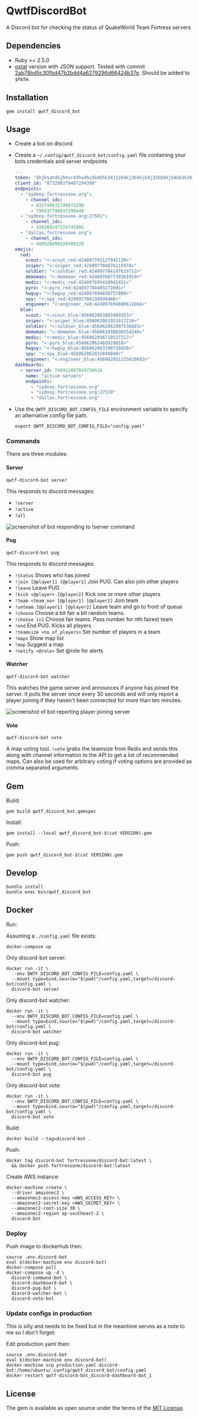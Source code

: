 # QwtfDiscordBot

A Discord bot for checking the status of QuakeWorld Team Fortress servers


## Dependencies

  - Ruby >= 2.5.0
  - [qstat](https://github.com/multiplay/qstat) version with JSON support.  Tested with commit [2ab78bd5c30fbd47b2bdd4a6279296d66424b37e](https://github.com/multiplay/qstat/tree/2ab78bd5c30fbd47b2bdd4a6279296d66424b37e). Should be added to `$PATH`.


## Installation

    gem install qwtf_discord_bot


## Usage

- Create a bot on discord
- Create a `~/.config/qwtf_discord_bot/config.yaml` file containing your bots
  credentials and server endpoints

  ```yaml
  ---
  token: "dhjksahdkjhhur43hu4hu5b4b5k34j12b4kj3b4kjb4j32kb4kjb4kb3k2b"
  client_id: "873298379487294398"
  endpoints:
    - "sydney.fortressone.org":
      - channel_ids:
        - 832749832749873298
        - 798437748937298448
    - "sydney.fortressone.org:27501":
      - channel_ids:
        - 590204247224745986
    - "dallas.fortressone.org":
      - channel_ids:
        - 480928490328409328
  emojis:
    red:
      scout: "<:scout_red:424097703127941130>"
      sniper: "<:sniper_red:424097704076115978>"
      soldier: "<:soldier_red:424097704197619712>"
      demoman: "<:demoman_red:424097687739301919>"
      medic: "<:medic_red:424097695418941451>"
      pyro: "<:pyro_red:424097704403271691>"
      hwguy: "<:hwguy_red:424097694030757889>"
      spy: "<:spy_red:424097704138899466>"
      engineer: "<:engineer_red:424097694680612864>"
    blue:
      scout: "<:scout_blue:456062063983460353>"
      sniper: "<:sniper_blue:456062061953417216>"
      soldier: "<:soldier_blue:456062062997536801>"
      demoman: "<:demoman_blue:456061938636554240>"
      medic: "<:medic_blue:456062056710537217>"
      pyro: "<:pyro_blue:456062062460928010>"
      hwguy: "<:hwguy_blue:456062063190736926>"
      spy: "<:spy_blue:456062062032846849>"
      engineer: "<:engineer_blue:456062031125020683>"
  dashboards:
    - server_id: 744911007859736616
      name: "active-servers"
      endpoints:
        - "sydney.fortressone.org"
        - "sydney.fortressone.org:27510"
        - "dallas.fortressone.org"
  ```

- Use  the `QWTF_DISCORD_BOT_CONFIG_FILE` environment variable to specify an
  alternative config file path.

      export QWTF_DISCORD_BOT_CONFIG_FILE="config.yaml"


### Commands

There are three modules:


#### Server

    qwtf-discord-bot server

This responds to discord messages:
  - `!server`
  - `!active`
  - `!all`

![screenshot of bot responding to !server command](server_screenshot.png)


#### Pug

    qwtf-discord-bot pug

This responds to discord messages:
- `!status` Shows who has joined
- `!join [@player1] [@player2]` Join PUG. Can also join other players
- `!leave` Leave PUG
- `!kick <@player> [@player2]` Kick one or more other players
- `!team <team_no> [@player1] [@player2]` Join team
- `!unteam [@player1] [@player2]` Leave team and go to front of queue
- `!choose` Choose a bit fair a bit random teams.
- `!choose [n]` Choose fair teams. Pass number for nth fairest team
- `!end` End PUG. Kicks all players
- `!teamsize <no_of_players>` Set number of players in a team
- `!maps` Show map list
- `!map` Suggest a map
- `!notify <@role>` Set @role for alerts


#### Watcher

    qwtf-discord-bot watcher

This watches the game server and announces if anyone has joined the server. It
polls the server once every 30 seconds and will only report a player joining if
they haven't been connected for more than ten minutes.

![screenshot of bot reporting player joining server](watcher_screenshot.png)


#### Vote

    qwtf-discord-bot vote

A map voting tool. `!vote` grabs the teamsize from Redis and sends this along with channel information to the API to get a list of recommended maps. Can also be used for arbitrary voting if voting options are provided as comma separated arguments.


## Gem

Build:

    gem build qwtf_discord_bot.gemspec


Install:


    gem install --local qwtf_discord_bot-$(cat VERSION).gem


Push:

    gem push qwtf_discord_bot-$(cat VERSION).gem


## Develop

```
bundle install
bundle exec bin/qwtf_discord_bot
```


## Docker

Run:

Assuming a `./config.yaml` file exists:

    docker-compose up


Only discord-bot server:

    docker run -it \
      --env QWTF_DISCORD_BOT_CONFIG_FILE=config.yaml \
      --mount type=bind,source="$(pwd)"/config.yaml,target=/discord-bot/config.yaml \
      discord-bot server


Only discord-bot watcher:

    docker run -it \
      --env QWTF_DISCORD_BOT_CONFIG_FILE=config.yaml \
      --mount type=bind,source="$(pwd)"/config.yaml,target=/discord-bot/config.yaml \
      discord-bot watcher


Only discord-bot pug:

    docker run -it \
      --env QWTF_DISCORD_BOT_CONFIG_FILE=config.yaml \
      --mount type=bind,source="$(pwd)"/config.yaml,target=/discord-bot/config.yaml \
      discord-bot pug


Only discord-bot vote:

    docker run -it \
      --env QWTF_DISCORD_BOT_CONFIG_FILE=config.yaml \
      --mount type=bind,source="$(pwd)"/config.yaml,target=/discord-bot/config.yaml \
      discord-bot vote


Build:

    docker build --tag=discord-bot .

Push:

    docker tag discord-bot fortressone/discord-bot:latest \
      && docker push fortressone/discord-bot:latest


Create AWS instance:

```
docker-machine create \
  --driver amazonec2 \
  --amazonec2-access-key <AWS_ACCESS_KEY> \
  --amazonec2-secret-key <AWS_SECRET_KEY> \
  --amazonec2-root-size 30 \
  --amazonec2-region ap-southeast-2 \
  discord-bot
```


### Deploy

Push image to dockerhub then:

```
source .env.discord-bot
eval $(docker-machine env discord-bot)
docker-compose pull
docker-compose up -d \
  discord-command-bot \
  discord-dashboard-bot \
  discord-pug-bot \
  discord-watcher-bot \
  discord-vote-bot
```


### Update configs in production

This is silly and needs to be fixed but in the meantime serves as a note to me so I don't forget:

Edit production.yaml then:
```
source .env.discord-bot
eval $(docker-machine env discord-bot)
docker-machine scp production.yaml discord-bot:/home/ubuntu/.config/qwtf_discord_bot/config.yaml
docker restart qwtf-discord-bot_discord-dashboard-bot_1
```

## License

The gem is available as open source under the terms of the [MIT License](https://opensource.org/licenses/MIT).
